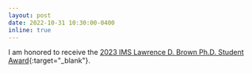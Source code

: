 ```yaml
---
layout: post
date: 2022-10-31 10:30:00-0400
inline: true
---
```


I am honored to receive the [2023 IMS Lawrence D. Brown Ph.D. Student Award](https://imstat.org/ims-awards/ims-lawrence-d-brown-ph-d-student-award/){:target="\_blank"}.